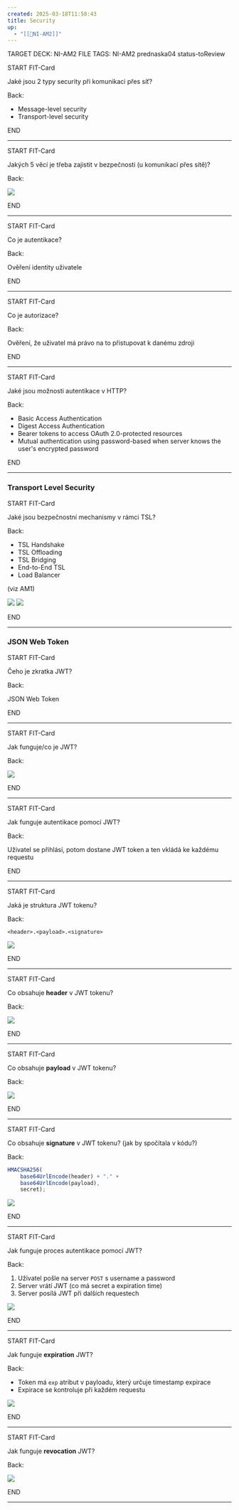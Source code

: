 ```yaml
---
created: 2025-03-18T11:58:43
title: Security
up:
  - "[[📖NI-AM2]]"
---
```

TARGET DECK: NI-AM2
FILE TAGS: NI-AM2 prednaska04 status-toReview

START
FIT-Card

Jaké jsou 2 typy security při komunikaci přes síť?

Back:

- Message-level security
- Transport-level security
<!--ID: 1746519872908-->
END

---


START
FIT-Card

Jakých 5 věcí je třeba zajistit v bezpečnosti (u komunikací přes sítě)?

Back:

![](../../Assets/Pasted%20image%2020250318120256.png)
<!--ID: 1746519872921-->
END

---


START
FIT-Card

Co je autentikace?

Back:

Ověření identity uživatele
<!--ID: 1746519872924-->
END

---


START
FIT-Card

Co je autorizace?

Back:

Ověření, že uživatel má právo na to přistupovat k danému zdroji
<!--ID: 1746519872927-->
END

---


START
FIT-Card

Jaké jsou možnosti autentikace v HTTP?

Back:

- Basic Access Authentication
- Digest Access Authentication
- Bearer tokens to access OAuth 2.0-protected resources
- Mutual authentication using password-based when server knows the user's encrypted password
<!--ID: 1746519872930-->
END

---

### Transport Level Security


START
FIT-Card

Jaké jsou bezpečnostní mechanismy v rámci TSL?

Back:

- TSL Handshake
- TSL Offloading
- TSL Bridging
- End-to-End TSL
- Load Balancer

(viz AM1)

![](../../Assets/Pasted%20image%2020250318120620.png)
![](../../Assets/Pasted%20image%2020250318120615.png)
<!--ID: 1746519872933-->
END

---

### JSON Web Token


START
FIT-Card

Čeho je zkratka JWT?

Back:

JSON Web Token
<!--ID: 1746519872936-->
END

---


START
FIT-Card

Jak funguje/co je JWT?

Back:

![](../../Assets/Pasted%20image%2020250318120729.png)
<!--ID: 1746519872939-->
END

---


START
FIT-Card

Jak funguje autentikace pomocí JWT?

Back:

Uživatel se přihlásí, potom dostane JWT token a ten vkládá ke každému requestu
<!--ID: 1746519872942-->
END

---


START
FIT-Card

Jaká je struktura JWT tokenu?

Back:

`<header>.<payload>.<signature>`

<!-- ExampleStart -->
![](../../Assets/Pasted%20image%2020250318121002.png)
<!-- ExampleEnd -->
<!--ID: 1746519872945-->
END

---


START
FIT-Card

Co obsahuje **header** v JWT tokenu?

Back:

![](../../Assets/Pasted%20image%2020250318120923.png)
<!--ID: 1746519872948-->
END

---


START
FIT-Card

Co obsahuje **payload** v JWT tokenu?

Back:

![](../../Assets/Pasted%20image%2020250318120937.png)
<!--ID: 1746519872950-->
END

---


START
FIT-Card

Co obsahuje **signature** v JWT tokenu? (jak by spočítala v kódu?)

Back:

```js
HMACSHA256(
	base64UrlEncode(header) + "." +
	base64UrlEncode(payload),
	secret);
```

<!-- DetailInfoStart -->
![](../../Assets/Pasted%20image%2020250318120946.png)
<!-- DetailInfoEnd -->

<!--ID: 1746519872953-->
END

---


START
FIT-Card

Jak funguje proces autentikace pomocí JWT?

Back:

1. Uživatel pošle na server `POST` s username a password
2. Server vrátí JWT (co má secret a expiration time)
3. Server posílá JWT při dalších requestech

<!-- ImageStart -->
![](../../Assets/Pasted%20image%2020250318121035.png)
<!-- ImageEnd -->
<!--ID: 1746519872956-->
END

---


START
FIT-Card

Jak funguje **expiration** JWT?

Back:

- Token má `exp` atribut v payloadu, který určuje timestamp expirace
- Expirace se kontroluje při každém requestu

![](../../Assets/Pasted%20image%2020250318121051.png)
<!--ID: 1746519872959-->
END

---


START
FIT-Card

Jak funguje **revocation** JWT?

Back:

![](../../Assets/Pasted%20image%2020250318121103.png)
<!--ID: 1746519872962-->
END

---
